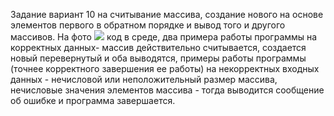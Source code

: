 Задание вариант 10 на считывание массива, создание нового на основе
элементов первого в обратном порядке и вывод того и другого массивов.
На фото 
![](../2037.png)
код в среде,
два примера работы программы на корректных данных- массив действительно считывается, создается новый перевернутый и оба выводятся,
примеры работы программы (точнее корректного завершения ее работы) 
на некорректных входных данных - нечисловой или неположительный размер массива, 
нечисловые значения элементов массива - тогда выводится сообщение об ошибке и программа завершается.
